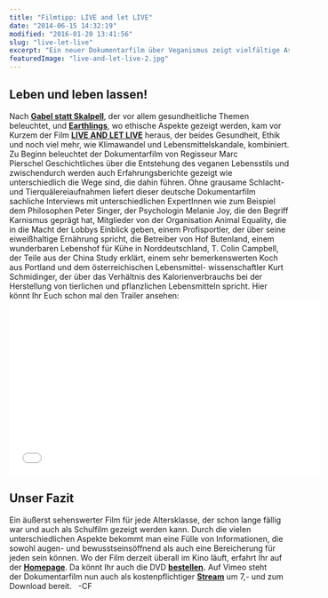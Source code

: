 ```yaml
---
title: "Filmtipp: LIVE and let LIVE"
date: "2014-06-15 14:32:19"
modified: "2016-01-20 13:41:56"
slug: "live-let-live"
excerpt: "Ein neuer Dokumentarfilm über Veganismus zeigt vielfältige Aspekte über das Verhältnis zu Tieren und geschichtliche, ethische, ökologische Hintergründe von vegan lebenden Menschen."
featuredImage: "live-and-let-live-2.jpg"
---
```


## Leben und leben lassen!

Nach [**Gabel statt Skalpell**](https://www.youtube.com/watch?v=-UEN3SI3_RU), der vor allem gesundheitliche Themen beleuchtet, und [**Earthlings**](http://earthlings.com/), wo ethische Aspekte gezeigt werden, kam vor Kurzem der Film **[LIVE AND LET LIVE](http://www.letlivefilm.com/)** heraus, der beides Gesundheit, Ethik und noch viel mehr, wie Klimawandel und Lebensmittelskandale, kombiniert. Zu Beginn beleuchtet der Dokumentarfilm von Regisseur Marc Pierschel Geschichtliches über die Entstehung des veganen Lebensstils und zwischendurch werden auch Erfahrungsberichte gezeigt wie unterschiedlich die Wege sind, die dahin führen. Ohne grausame Schlacht- und Tierquälereiaufnahmen liefert dieser deutsche Dokumentarfilm sachliche Interviews mit unterschiedlichen ExpertInnen wie zum Beispiel dem Philosophen Peter Singer, der Psychologin Melanie Joy, die den Begriff Karnismus geprägt hat, Mitglieder von der Organisation Animal Equality, die in die Macht der Lobbys Einblick geben, einem Profisportler, der über seine eiweißhaltige Ernährung spricht, die Betreiber von Hof Butenland, einem wunderbaren Lebenshof für Kühe in Norddeutschland, T. Colin Campbell, der Teile aus der China Study erklärt, einem sehr bemerkenswerten Koch aus Portland und dem österreichischen Lebensmittel- wissenschaftler Kurt Schmidinger, der über das Verhältnis des Kalorienverbrauchs bei der Herstellung von tierlichen und pflanzlichen Lebensmitteln spricht. Hier könnt Ihr Euch schon mal den Trailer ansehen:<iframe src="//www.youtube.com/embed/09wtOyrCPo0?list=UUJLGEYCZBfP24caDkZe0dVQ" width="560" height="315" frameborder="0"></iframe>

## Unser Fazit

Ein äußerst sehenswerter Film für jede Altersklasse, der schon lange fällig war und auch als Schulfilm gezeigt werden kann. Durch die vielen unterschiedlichen Aspekte bekommt man eine Fülle von Informationen, die sowohl augen- und bewusstseinsöffnend als auch eine Bereicherung für jeden sein können. Wo der Film derzeit überall im Kino läuft, erfahrt Ihr auf der **[Homepage](http://www.letlivefilm.com/im-kino/)**. Da könnt Ihr auch die DVD **[bestellen](http://www.letlivefilm.com/auf-dvd-bestellen/).** Auf Vimeo steht der Dokumentarfilm nun auch als kostenpflichtiger **[Stream](http://vimeo.com/ondemand/liveandletlive)** um 7,- und zum Download bereit.   -CF